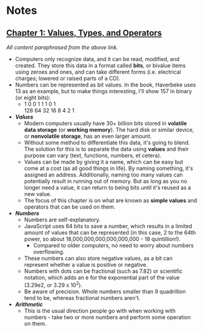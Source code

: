 # Notes

## [Chapter 1: Values, Types, and Operators](https://eloquentjavascript.net/3rd_edition/01_values.html)

*All content paraphrased from the above link.*

- Computers only recognize data, and it can be read, modified, and created. They store this data in a format called **bits**, or bivalue items using zeroes and ones, and can take different forms (i.e. electrical charges; lowered or raised parts of a CD).
- Numbers can be represented as bit values. In the book, Haverbeke uses 13 as an example, but to make things interesting, I'll show 157 in binary (or eight bits):
  -   1  0  0  1  1  1  0  1\
    128 64 32 16  8  4  2  1
- ***Values***
  - Modern computers usually have 30+ billion bits stored in **volatile data storage** (or **working memory**). The hard disk or similar device, or **nonvolatile storage**, has an even larger amount.
  - Without some method to differentiate this data, it's going to blend. The solution for this is to separate the data using **values** and their purpose can vary (text, functions, numbers, et cetera).
  - Values can be made by giving it a name, which can be easy but come at a cost (as all good things in life). By naming something, it's assigned an address. Additionally, naming too many values can potentially result in running out of memory. But as long as you no longer need a value, it can return to being bits until it's reused as a new value.
  - The focus of this chapter is on what are known as **simple values** and operators that can be used on them.
- ***Numbers***
  - Numbers are self-explanatory.
  - JavaScript uses 64 bits to save a number, which results in a limited amount of values that can be represented (in this case, 2 to the 64th power, so about 18,000,000,000,000,000,000 - 18 quintillion!). 
    - Compared to older computers, no need to worry about numbers overflowing.
  - These numbers can also store negative values, as a bit can represent whether a value is positive or negative.
  - Numbers with dots can be fractional (such as 7.82) or scientific notation, which adds an e for the exponential part of the value (3.29e2, or 3.29 x $10^2$).
  - Be aware of precision. Whole numbers smaller than 9 quadrillion tend to be, whereas fractional numbers aren't.
- ***Arithmetic***
  - This is the usual direction people go with when working with numbers - take two or more numbers and perform some operation on them.
